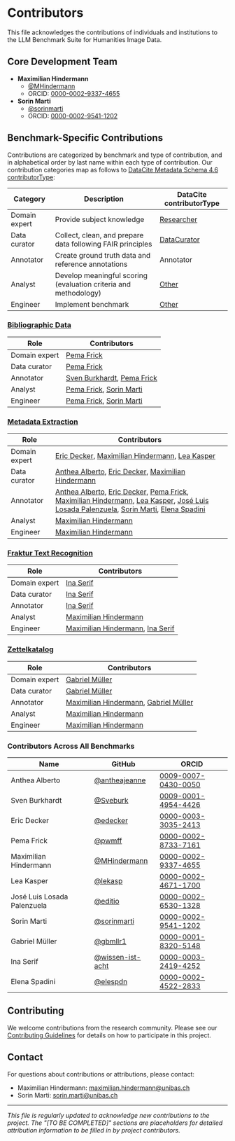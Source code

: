 # Contributors

This file acknowledges the contributions of individuals and institutions to the LLM Benchmark Suite for Humanities Image Data.

## Core Development Team

- **Maximilian Hindermann** 
  - [@MHindermann](https://github.com/MHindermann)
  - ORCID: [0000-0002-9337-4655](https://orcid.org/0000-0002-9337-4655)
- **Sorin Marti** 
  - [@sorinmarti](https://github.com/sorinmarti)
  - ORCID: [0000-0002-9541-1202](https://orcid.org/0000-0002-9541-1202)

## Benchmark-Specific Contributions

Contributions are categorized by benchmark and type of contribution, and in alphabetical order by last name within each type of contribution. Our contribution categories map as follows to [DataCite Metadata Schema 4.6 contributorType](https://doi.org/10.14454/mzv1-5b55):

| Category      | Description                                                      | DataCite contributorType                                                                                                 |
|---------------|------------------------------------------------------------------|--------------------------------------------------------------------------------------------------------------------------|
| Domain expert | Provide subject knowledge                                        | [Researcher](https://datacite-metadata-schema.readthedocs.io/en/4.6/appendices/appendix-1/contributorType/#researcher)   |
| Data curator  | Collect, clean, and prepare data following FAIR principles       | [DataCurator](https://datacite-metadata-schema.readthedocs.io/en/4.6/appendices/appendix-1/contributorType/#datacurator) |
| Annotator     | Create ground truth data and reference annotations               | Annotator                                                                                                                |
| Analyst       | Develop meaningful scoring (evaluation criteria and methodology) | [Other](https://datacite-metadata-schema.readthedocs.io/en/4.6/appendices/appendix-1/contributorType/#other)             |
| Engineer      | Implement benchmark                                              | [Other](https://datacite-metadata-schema.readthedocs.io/en/4.6/appendices/appendix-1/contributorType/#other)             |

### [Bibliographic Data](benchmarks/bibliographic_data/)

| Role          | Contributors                   |
|---------------|--------------------------------|
| Domain expert | [Pema Frick]                   |
| Data curator  | [Pema Frick]                   |
| Annotator     | [Sven Burkhardt], [Pema Frick] |
| Analyst       | [Pema Frick], [Sorin Marti]    |
| Engineer      | [Pema Frick], [Sorin Marti]    |

### [Metadata Extraction](benchmarks/metadata_extraction/)

| Role          | Contributors                                                                                                                                        |
|---------------|-----------------------------------------------------------------------------------------------------------------------------------------------------|
| Domain expert | [Eric Decker], [Maximilian Hindermann], [Lea Kasper]                                                                                                |
| Data curator  | [Anthea Alberto], [Eric Decker], [Maximilian Hindermann]                                                                                            |
| Annotator     | [Anthea Alberto], [Eric Decker], [Pema Frick], [Maximilian Hindermann], [Lea Kasper], [José Luis Losada Palenzuela], [Sorin Marti], [Elena Spadini] |
| Analyst       | [Maximilian Hindermann]                                                                                                                             |
| Engineer      | [Maximilian Hindermann]                                                                                                                             |

### [Fraktur Text Recognition](benchmarks/fraktur/)

| Role | Contributors |
|------|-------------|
| Domain expert | [Ina Serif] |
| Data curator | [Ina Serif] |
| Annotator | [Ina Serif] |
| Analyst | [Maximilian Hindermann] |
| Engineer | [Maximilian Hindermann], [Ina Serif] |

### [Zettelkatalog](benchmarks/zettelkatalog/)

| Role | Contributors |
|------|-------------|
| Domain expert | [Gabriel Müller] |
| Data curator | [Gabriel Müller] |
| Annotator | [Maximilian Hindermann], [Gabriel Müller] |
| Analyst | [Maximilian Hindermann] |
| Engineer | [Maximilian Hindermann] |

### Contributors Across All Benchmarks

| Name                        | GitHub                                                 | ORCID                                                        |
|-----------------------------|--------------------------------------------------------|--------------------------------------------------------------|
| Anthea Alberto              | [@antheajeanne](https://github.com/antheajeanne)       | [0009-0007-0430-0050](https://orcid.org/0009-0007-0430-0050) |
| Sven Burkhardt              | [@Sveburk](https://github.com/Sveburk)                 | [0009-0001-4954-4426](https://orcid.org/0009-0001-4954-4426) |
| Eric Decker                 | [@edecker](https://github.com/edecker)                 | [0000-0003-3035-2413](https://orcid.org/0000-0003-3035-2413) |
| Pema Frick                  | [@pwmff](https://github.com/pwmff)                     | [0000-0002-8733-7161](https://orcid.org/0000-0002-8733-7161) |
| Maximilian Hindermann       | [@MHindermann](https://github.com/MHindermann)         | [0000-0002-9337-4655](https://orcid.org/0000-0002-9337-4655) |
| Lea Kasper                  | [@lekasp](https://github.com/lekasp)                   | [0000-0002-4671-1700](https://orcid.org/0000-0002-4671-1700) |
| José Luis Losada Palenzuela | [@editio](https://github.com/editio)                   | [0000-0002-6530-1328](https://orcid.org/0000-0002-6530-1328) |
| Sorin Marti                 | [@sorinmarti](https://github.com/sorinmarti)           | [0000-0002-9541-1202](https://orcid.org/0000-0002-9541-1202) |
| Gabriel Müller              | [@gbmllr1](https://github.com/gbmllr1)                 | [0000-0001-8320-5148](https://orcid.org/0000-0001-8320-5148) |
| Ina Serif                   | [@wissen-ist-acht](https://github.com/wissen-ist-acht) | [0000-0003-2419-4252](https://orcid.org/0000-0003-2419-4252) |
| Elena Spadini               | [@elespdn](https://github.com/elespdn)                 | [0000-0002-4522-2833](https://orcid.org/0000-0002-4522-2833) |

## Contributing

We welcome contributions from the research community. Please see our [Contributing Guidelines](CONTRIBUTING.md) for details on how to participate in this project.

## Contact

For questions about contributions or attributions, please contact:
- Maximilian Hindermann: [maximilian.hindermann@unibas.ch](mailto:maximilian.hindermann@unibas.ch)
- Sorin Marti: [sorin.marti@unibas.ch](mailto:sorin.marti@unibas.ch)

---

*This file is regularly updated to acknowledge new contributions to the project. The "[TO BE COMPLETED]" sections are placeholders for detailed attribution information to be filled in by project contributors.*

[Anthea Alberto]: https://orcid.org/0009-0007-0430-0050
[Sven Burkhardt]: https://orcid.org/0009-0001-4954-4426
[Eric Decker]: https://orcid.org/0000-0003-3035-2413
[Pema Frick]: https://orcid.org/0000-0002-8733-7161
[Maximilian Hindermann]: https://orcid.org/0000-0002-9337-4655
[Lea Kasper]: https://orcid.org/0000-0002-4671-1700
[José Luis Losada Palenzuela]: https://orcid.org/0000-0002-6530-1328
[Gabriel Müller]: https://orcid.org/0000-0001-8320-5148
[Sorin Marti]: https://orcid.org/0000-0002-9541-1202
[Ina Serif]: https://orcid.org/0000-0003-2419-4252
[Elena Spadini]: https://orcid.org/0000-0002-4522-2833